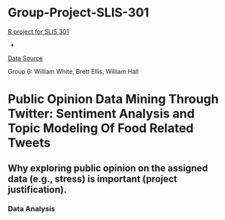 # Group-Project-SLIS-301
[R project for SLIS 301](../SLIS301projectGroup6.R)

-
[Data Source](../Tweets-food.txt)

Group 6:
William White,
Brett Ellis,
William Hall


# Public Opinion Data Mining Through Twitter: Sentiment Analysis and Topic Modeling Of Food Related Tweets


## Why exploring public opinion on the assigned data (e.g., stress) is important (project justification).



### Data Analysis
